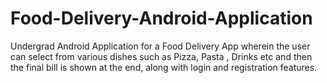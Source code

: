 # Food-Delivery-Android-Application
Undergrad Android Application for a Food Delivery App wherein the user can select from various dishes such as Pizza, Pasta , Drinks etc and then the final bill is shown at the end, along with login and registration features.
